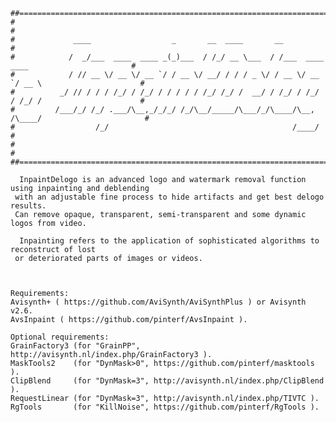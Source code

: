 <pre><code>##================================================================================================##
#                                                                                                  #
#             ____                  _       __  ____       __                                      #
#            /  _/___  ____  ____ _(_)___  / /_/ __ \___  / /___  ____  ____                       #
#            / // __ \/ __ \/ __ `/ / __ \/ __/ / / / _ \/ / __ \/ __ `/ __ \                      #
#          _/ // / / / /_/ / /_/ / / / / / /_/ /_/ /  __/ / /_/ / /_/ / /_/ /                      #
#         /___/_/ /_/ .___/\__,_/_/_/ /_/\__/_____/\___/_/\____/\__, /\____/                       #
#                  /_/                                         /____/                              #
#                                                                                                  #
##================================================================================================##

  InpaintDelogo is an advanced logo and watermark removal function using inpainting and deblending
 with an adjustable fine process to hide artifacts and get best delogo results.
 Can remove opaque, transparent, semi-transparent and some dynamic logos from video.

  Inpainting refers to the application of sophisticated algorithms to reconstruct of lost
 or deteriorated parts of images or videos.
 </code></pre>
 
<pre><code> 
Requirements:
Avisynth+ ( https://github.com/AviSynth/AviSynthPlus ) or Avisynth v2.6.
AvsInpaint ( https://github.com/pinterf/AvsInpaint ).

Optional requirements:
GrainFactory3 (for "GrainPP", http://avisynth.nl/index.php/GrainFactory3 ).
MaskTools2    (for "DynMask>0", https://github.com/pinterf/masktools ).
ClipBlend     (for "DynMask=3", http://avisynth.nl/index.php/ClipBlend ).
RequestLinear (for "DynMask=3", http://avisynth.nl/index.php/TIVTC ).
RgTools       (for "KillNoise", https://github.com/pinterf/RgTools ).
 </code></pre>
